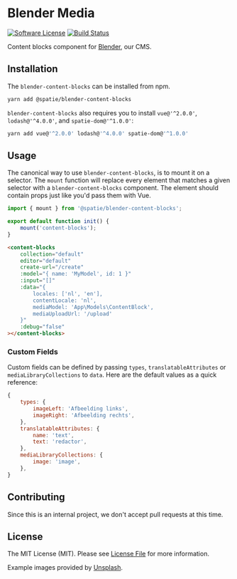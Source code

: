 # Blender Media

[![Software License](https://img.shields.io/badge/license-MIT-brightgreen.svg?style=flat-square)](LICENSE.md)
[![Build Status](https://img.shields.io/travis/spatie-custom/blender-content-blocks.svg?style=flat-square)](https://travis-ci.org/spatie-custom/blender-content-blocks)

Content blocks component for [Blender](https://github.com/spatie-custom/blender), our CMS.

## Installation

The `blender-content-blocks` can be installed from npm.

```bash
yarn add @spatie/blender-content-blocks
```

`blender-content-blocks` also requires you to install `vue@'^2.0.0'`, `lodash@'^4.0.0'`, and `spatie-dom@'^1.0.0'`:

```bash
yarn add vue@'^2.0.0' lodash@'^4.0.0' spatie-dom@'^1.0.0'
```

## Usage

The canonical way to use `blender-content-blocks`, is to mount it on a selector. The `mount` function will replace every element that matches a given selector with a `blender-content-blocks` component. The element should contain props just like you'd pass them with Vue.

```js
import { mount } from '@spatie/blender-content-blocks';

export default function init() {
    mount('content-blocks');
}
```

```html
<content-blocks
    collection="default"
    editor="default"
    create-url="/create"
    :model="{ name: 'MyModel', id: 1 }"
    :input="[]"
    :data="{
        locales: ['nl', 'en'],
        contentLocale: 'nl',
        mediaModel: 'App\Models\ContentBlock',
        mediaUploadUrl: '/upload'
    }"
    :debug="false"
></content-blocks>
```

### Custom Fields

Custom fields can be defined by passing `types`, `translatableAttributes` or `mediaLibraryCollections` to `data`. Here are the default values as a quick reference:

```js
{
    types: {
        imageLeft: 'Afbeelding links',
        imageRight: 'Afbeelding rechts',
    },
    translatableAttributes: {
        name: 'text',
        text: 'redactor',
    },
    mediaLibraryCollections: {
        image: 'image',
    },
}
```

## Contributing

Since this is an internal project, we don't accept pull requests at this time.

## License

The MIT License (MIT). Please see [License File](LICENSE.md) for more information.

Example images provided by [Unsplash](https://unsplash.com).
